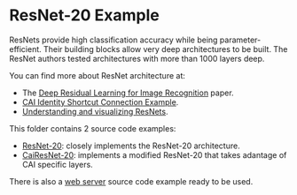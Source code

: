 # ResNet-20 Example
ResNets provide high classification accuracy while being parameter-efficient. Their building blocks allow very deep architectures to be built. The ResNet authors tested architectures with more than 1000 layers deep.

You can find more about ResNet architecture at:
- The [Deep Residual Learning for Image Recognition](https://arxiv.org/pdf/1512.03385v1.pdf) paper.
- [CAI Identity Shortcut Connection Example](https://github.com/joaopauloschuler/neural-api/blob/master/examples/IdentityShortcutConnection/).
- [Understanding and visualizing ResNets](https://towardsdatascience.com/understanding-and-visualizing-resnets-442284831be8).

This folder contains 2 source code examples:
- [ResNet-20](ResNet20.lpr): closely implements the ResNet-20 architecture.
- [CaiResNet-20](ResNet20.lpr): implements a modified ResNet-20 that takes adantage of CAI specific layers.

There is also a [web server](server) source code example ready to be used.
